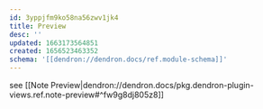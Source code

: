 ```yaml
---
id: 3yppjfm9ko58na56zwv1jk4
title: Preview
desc: ''
updated: 1663173564851
created: 1656523463352
schema: '[[dendron://dendron.docs/ref.module-schema]]'
---
```


see [[Note Preview|dendron://dendron.docs/pkg.dendron-plugin-views.ref.note-preview#^fw9g8dj805z8]]